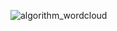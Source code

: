![algorithm_wordcloud](https://github.com/hiroshiimaizumi0611/algorithms/assets/114396330/5abe2f54-2f0c-4699-aae2-4bc3c1982818)
